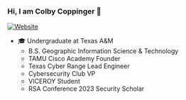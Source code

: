 ### Hi, I am Colby Coppinger 👋

[![Website](https://img.shields.io/website?color=blue&label=LinkedIn&logo=linkedin&up_message=colby-coppinger&url=https%3A%2F%2Fwww.linkedin.com)](www.linkedin.com/in/colby-coppinger)

- 🎓 Undergraduate at Texas A&M
	- B.S. Geographic Information Science & Technology
	- TAMU Cisco Academy Founder
	- Texas Cyber Range Lead Engineer
  - Cybersecurity Club VP
  - VICEROY Student
  - RSA Conference 2023 Security Scholar 
